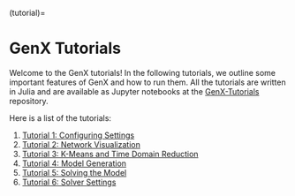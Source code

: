 (tutorial)=
# GenX Tutorials

Welcome to the GenX tutorials! In the following tutorials, we outline some important features of GenX and how to run them.
All the tutorials are written in Julia and are available as Jupyter notebooks at the [GenX-Tutorials](https://github.com/GenXProject/GenX-Tutorials/blob/main/Tutorials) repository.

Here is a list of the tutorials:
1. [Tutorial 1: Configuring Settings](@ref)
2. [Tutorial 2: Network Visualization](@ref)
3. [Tutorial 3: K-Means and Time Domain Reduction](@ref)
4. [Tutorial 4: Model Generation](@ref)
5. [Tutorial 5: Solving the Model](@ref)
6. [Tutorial 6: Solver Settings](@ref)


